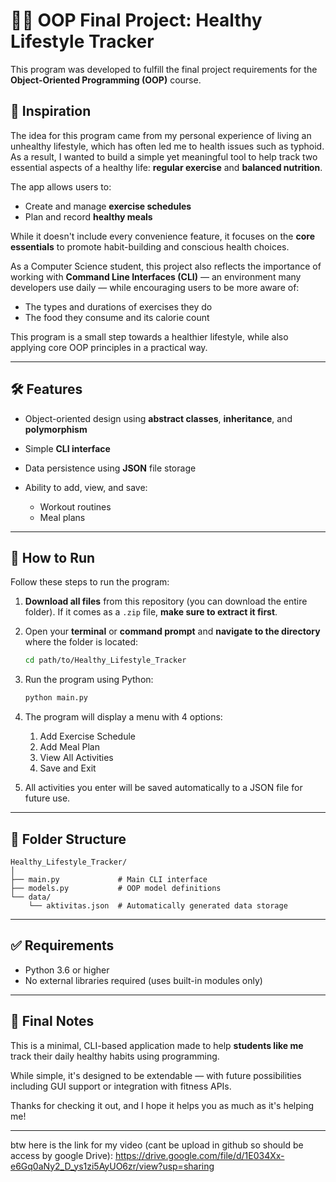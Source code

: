 
# 🏃‍♂️ OOP Final Project: Healthy Lifestyle Tracker

This program was developed to fulfill the final project requirements for the **Object-Oriented Programming (OOP)** course.

## 🌱 Inspiration

The idea for this program came from my personal experience of living an unhealthy lifestyle, which has often led me to health issues such as typhoid. As a result, I wanted to build a simple yet meaningful tool to help track two essential aspects of a healthy life: **regular exercise** and **balanced nutrition**.

The app allows users to:

* Create and manage **exercise schedules**
* Plan and record **healthy meals**

While it doesn't include every convenience feature, it focuses on the **core essentials** to promote habit-building and conscious health choices.

As a Computer Science student, this project also reflects the importance of working with **Command Line Interfaces (CLI)** — an environment many developers use daily — while encouraging users to be more aware of:

* The types and durations of exercises they do
* The food they consume and its calorie count

This program is a small step towards a healthier lifestyle, while also applying core OOP principles in a practical way.

---

## 🛠️ Features

* Object-oriented design using **abstract classes**, **inheritance**, and **polymorphism**
* Simple **CLI interface**
* Data persistence using **JSON** file storage
* Ability to add, view, and save:

  * Workout routines
  * Meal plans

---

## 🚀 How to Run

Follow these steps to run the program:

1. **Download all files** from this repository (you can download the entire folder).
   If it comes as a `.zip` file, **make sure to extract it first**.

2. Open your **terminal** or **command prompt** and **navigate to the directory** where the folder is located:

   ```bash
   cd path/to/Healthy_Lifestyle_Tracker
   ```

3. Run the program using Python:

   ```bash
   python main.py
   ```

4. The program will display a menu with 4 options:

   1. Add Exercise Schedule
   2. Add Meal Plan
   3. View All Activities
   4. Save and Exit

5. All activities you enter will be saved automatically to a JSON file for future use.

---

## 📁 Folder Structure

```
Healthy_Lifestyle_Tracker/
│
├── main.py             # Main CLI interface
├── models.py           # OOP model definitions
└── data/
    └── aktivitas.json  # Automatically generated data storage
```

---

## ✅ Requirements

* Python 3.6 or higher
* No external libraries required (uses built-in modules only)

---

## 🙌 Final Notes

This is a minimal, CLI-based application made to help **students like me** track their daily healthy habits using programming.

While simple, it's designed to be extendable — with future possibilities including GUI support or integration with fitness APIs.

Thanks for checking it out, and I hope it helps you as much as it's helping me!

---
btw here is the link for my video (cant be upload in github so should be access by google Drive):
https://drive.google.com/file/d/1E034Xx-e6Gq0aNy2_D_ys1zi5AyUO6zr/view?usp=sharing
